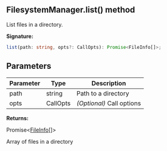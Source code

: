 
## FilesystemManager.list() method

List files in a directory.

**Signature:**

```typescript
list(path: string, opts?: CallOpts): Promise<FileInfo[]>;
```

## Parameters

|  Parameter | Type | Description |
|  --- | --- | --- |
|  path | string | Path to a directory |
|  opts | CallOpts | _(Optional)_ Call options |

**Returns:**

Promise&lt;[FileInfo](./sdk.fileinfo.md)\[\]&gt;

Array of files in a directory

